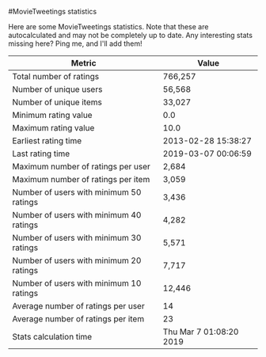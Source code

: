 #MovieTweetings statistics

Here are some MovieTweetings statistics. Note that these are autocalculated and may not be completely up to date. Any interesting stats missing here? Ping me, and I'll add them!

Metric | Value
--- | ---
Total number of ratings                 | 766,257
Number of unique users                  | 56,568
Number of unique items                  | 33,027
Minimum rating value                    | 0.0
Maximum rating value                    | 10.0
Earliest rating time                    | 2013-02-28 15:38:27
Last rating time                        | 2019-03-07 00:06:59
Maximum number of ratings per user      | 2,684
Maximum number of ratings per item      | 3,059
Number of users with minimum 50 ratings | 3,436
Number of users with minimum 40 ratings | 4,282
Number of users with minimum 30 ratings | 5,571
Number of users with minimum 20 ratings | 7,717
Number of users with minimum 10 ratings | 12,446
Average number of ratings per user      | 14
Average number of ratings per item      | 23
Stats calculation time                  | Thu Mar  7 01:08:20 2019

